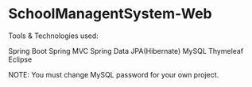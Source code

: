 # SchoolManagentSystem-Web

Tools & Technologies used:

Spring Boot
Spring MVC
Spring Data JPA(Hibernate)
MySQL
Thymeleaf
Eclipse

NOTE: You must change MySQL password for your own project.

